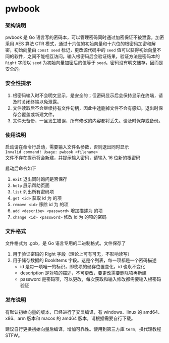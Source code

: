 # pwbook

### 架构说明
pwbook 是 Go 语言写的密码本，可以管理密码同时通过加密保证不被泄露。加密采用 AES 算法 CTR 模式，通过十六位的初始向量和十六位的根密码加密和解密，初始向量由 `const seed` 标记，更改源代码中的 `seed` 值可以获得初始向量不同的软件，之间不能相互访问。输入根密码后会验证结果，验证方法是密码本的 `Right` 字段以 `seed` 为初始向量加密后的值等于 `seed`。密码没有明文储存，因而是安全的。

### 安全性提示
1. 根密码输入时不会明文显示，是安全的；但密码显示后会保持显示在终端，请及时关闭终端以免泄露。
2. 文件读取后不会继续持有文件句柄，因此中途删掉文件不会有感知。退出时保存会覆盖或新建文件。
3. 文件无备份，一旦发生错误，所有修改的内容都将丢失。请及时保存或备份。

### 使用说明
启动请在命令行启动，需要输入文件名参数，否则退出同时显示   
`Invalid command! Usage: pwbook <filename>`   
文件不存在提示将会新建，并提示输入密码，请输入 16 位新的根密码

启动后命令如下
1. `exit` 退出同时询问是否保存
2. `help` 展示帮助页面
3. `list` 列出所有密码项
4. `get <id>` 获取 id 为 <id> 的项
5. `remove <id>` 移除 id 为 <id> 的项
6. `add <describe> <password>` 增加描述为 <describe> 的项
7. `change <id> <password>` 修改 id 为 <id> 的项的密码

### 文件格式
文件格式为 .gob，是 Go 语言专用的二进制格式。文件保存了
1. 用于验证密码的 Right 字段（理论上可有可无，不影响读写）
2. 用于储存数据的 BookItems 字段。这是个列表，每一项都是一个密码描述   
   * id 是每一项唯一的标识，即使项的储存位置变化，id 也永不变化
   * description 是对项的描述，不可更改，要更改需要删除项再新建
   * password 是密码项，可以更改，每次获取和输入修改都需要输入根密码验证

### 发布说明
有默认初始向量的版本，已经进行了交叉编译，有 windows、linux 的 amd64、x86、arm 版本和 macos 的 amd64 版本，请根据需要自行下载。

建议自行更换初始向量后编译，增加可靠性。使用到第三方库 `term`，换代理教程 STFW。
